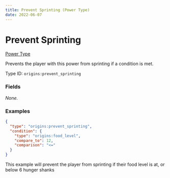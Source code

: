 ```yaml
---
title: Prevent Sprinting (Power Type)
date: 2022-06-07
---
```


# Prevent Sprinting

[Power Type](../power_types.md)

Prevents the player with this power from sprinting if a condition is met.

Type ID: `origins:prevent_sprinting`

### Fields
_None._


### Examples

```json
{
  "type": "origins:prevent_sprinting",
  "condition": {
    "type": "origins:food_level",
    "compare_to": 12,
    "comparison": "<="
  }
}
```

This example will prevent the player from sprinting if their food level is at, or below 6 hunger shanks
